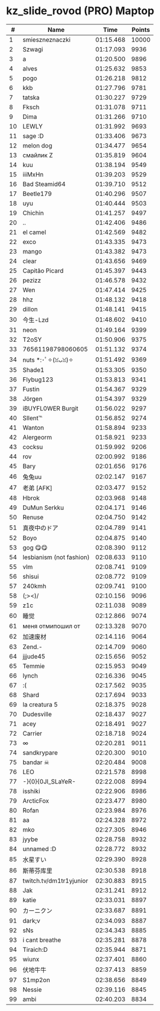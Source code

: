 # kz_slide_rovod (PRO) Maptop

|  # | Name | Time | Points |
|-------------- | -------------- | -------------- | -------------- | 
| 1 | smieszneznaczki | 01:15.468 | 10000 | 
| 2 | Szwagi | 01:17.093 | 9936 | 
| 3 | a | 01:20.500 | 9896 | 
| 4 | alves | 01:25.632 | 9853 | 
| 5 | pogo | 01:26.218 | 9812 | 
| 6 | kkb | 01:27.796 | 9781 | 
| 7 | tatska | 01:30.227 | 9729 | 
| 8 | Fksch | 01:31.078 | 9711 | 
| 9 | Dima | 01:31.266 | 9710 | 
| 10 | LEWLY | 01:31.992 | 9693 | 
| 11 | sage :D | 01:33.406 | 9673 | 
| 12 | melon dog | 01:34.477 | 9654 | 
| 13 | смайлик Z | 01:35.819 | 9604 | 
| 14 | kuu | 01:38.194 | 9549 | 
| 15 | iiiMxHn | 01:39.203 | 9529 | 
| 16 | Bad Steamid64 | 01:39.710 | 9512 | 
| 17 | Beetle179 | 01:40.296 | 9507 | 
| 18 | uyu | 01:40.444 | 9503 | 
| 19 | Chichin | 01:41.257 | 9497 | 
| 20 | .. | 01:42.406 | 9486 | 
| 21 | el camel | 01:42.569 | 9482 | 
| 22 | exco | 01:43.335 | 9473 | 
| 23 | mango | 01:43.382 | 9473 | 
| 24 | clear | 01:43.656 | 9469 | 
| 25 | Capitão Picard | 01:45.397 | 9443 | 
| 26 | pezizz | 01:46.578 | 9432 | 
| 27 | Wen | 01:47.414 | 9425 | 
| 28 | hhz | 01:48.132 | 9418 | 
| 29 | dillon | 01:48.141 | 9415 | 
| 30 | 今生-Lzd | 01:48.602 | 9410 | 
| 31 | neon | 01:49.164 | 9399 | 
| 32 | T2oSY | 01:50.906 | 9375 | 
| 33 | 76561198798060605 | 01:51.132 | 9374 | 
| 34 | nuts *:･ﾟ✧(ꈍᴗꈍ)✧ | 01:51.492 | 9369 | 
| 35 | Shade1 | 01:53.305 | 9350 | 
| 36 | Flybug123 | 01:53.813 | 9341 | 
| 37 | Fustin | 01:54.367 | 9329 | 
| 38 | Jörgen | 01:54.397 | 9329 | 
| 39 | iBUYFL0WER Burgit | 01:56.022 | 9297 | 
| 40 | SIlent℡ | 01:56.852 | 9274 | 
| 41 | Wanton | 01:58.894 | 9233 | 
| 42 | Alergeorm | 01:58.921 | 9233 | 
| 43 | cocksu | 01:59.992 | 9206 | 
| 44 | rov | 02:00.992 | 9186 | 
| 45 | Bary | 02:01.656 | 9176 | 
| 46 | 兔兔uu | 02:02.147 | 9167 | 
| 47 | 老弟 [AFK] | 02:03.477 | 9152 | 
| 48 | Hbrok | 02:03.968 | 9148 | 
| 49 | DuMun Serkku | 02:04.171 | 9146 | 
| 50 | Renuse | 02:04.750 | 9142 | 
| 51 | 真夜中のドア | 02:04.789 | 9141 | 
| 52 | Boyo | 02:04.875 | 9140 | 
| 53 | gog 😋😋 | 02:08.390 | 9112 | 
| 54 | lesbianism (not fashion) | 02:08.633 | 9110 | 
| 55 | vlm | 02:08.741 | 9109 | 
| 56 | shisui | 02:08.772 | 9109 | 
| 57 | 240kmh | 02:09.741 | 9100 | 
| 58 | (;><)/ | 02:10.156 | 9096 | 
| 59 | z1c | 02:11.038 | 9089 | 
| 60 | 睡觉 | 02:12.866 | 9074 | 
| 61 | меня отмипошил от | 02:13.328 | 9070 | 
| 62 | 加速废材 | 02:14.116 | 9064 | 
| 63 | Zend.- | 02:14.709 | 9060 | 
| 64 | jjjude45 | 02:15.656 | 9052 | 
| 65 | Temmie | 02:15.953 | 9049 | 
| 66 | lynch | 02:16.336 | 9045 | 
| 67 | :( | 02:17.562 | 9035 | 
| 68 | Shard | 02:17.694 | 9033 | 
| 69 | la creatura 5 | 02:18.375 | 9028 | 
| 70 | Dudesville | 02:18.437 | 9027 | 
| 71 | acey | 02:18.491 | 9027 | 
| 72 | Carrier | 02:18.718 | 9024 | 
| 73 | ∞ | 02:20.281 | 9011 | 
| 74 | sandkrypare | 02:20.300 | 9010 | 
| 75 | bandar ☠ | 02:20.484 | 9008 | 
| 76 | LEO | 02:21.578 | 8998 | 
| 77 | -}{0}{0JI_SLaYeR- | 02:22.008 | 8994 | 
| 78 | isshiki | 02:22.906 | 8986 | 
| 79 | ArcticFox | 02:23.477 | 8980 | 
| 80 | Rofan | 02:23.984 | 8976 | 
| 81 | aa | 02:24.328 | 8972 | 
| 82 | mko | 02:27.305 | 8946 | 
| 83 | jyybe | 02:28.758 | 8932 | 
| 84 | unnamed :D | 02:28.772 | 8932 | 
| 85 | 水星すい | 02:29.390 | 8928 | 
| 86 | 斯蒂芬库里 | 02:30.538 | 8918 | 
| 87 | twitch.tv/dm1tr1yjunior | 02:30.883 | 8915 | 
| 88 | Jak | 02:31.241 | 8912 | 
| 89 | katie | 02:33.031 | 8897 | 
| 90 | カーニクン | 02:33.687 | 8891 | 
| 91 | dark;v | 02:34.093 | 8887 | 
| 92 | sNs | 02:34.343 | 8885 | 
| 93 | i cant breathe | 02:35.281 | 8878 | 
| 94 | Tiraich:D | 02:35.944 | 8871 | 
| 95 | wiunx | 02:37.401 | 8860 | 
| 96 | 伏地牛牛 | 02:37.413 | 8859 | 
| 97 | S1mp2on | 02:38.656 | 8849 | 
| 98 | Nessie | 02:39.116 | 8845 | 
| 99 | ambi | 02:40.203 | 8834 | 

